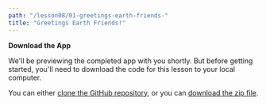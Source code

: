 ```yaml
---
path: "/lesson08/01-greetings-earth-friends-"
title: "Greetings Earth Friends!"
---
```


<youtube id="iZ1W23jcjYs"></youtube>

**Download the App**

We'll be previewing the completed app with you shortly. But before getting started, you'll need to download the code for this lesson to your local computer.

You can either [clone the GitHub repository](https://github.com/udacity/andfun-kotlin-mars-real-estate), or you can [download the zip file](https://github.com/udacity/andfun-kotlin-mars-real-estate/archive/master.zip).
